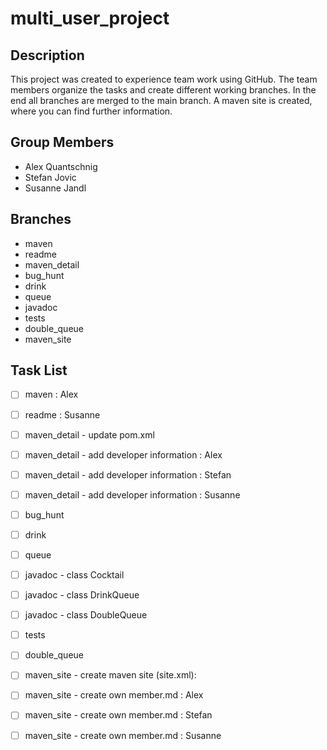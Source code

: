 # multi_user_project #

## Description ##

This project was created to experience team work using GitHub.
The team members organize the tasks and create different working branches.
In the end all branches are merged to the main branch.
A maven site is created, where you can find further information.

## Group Members ##

* Alex Quantschnig
* Stefan Jovic
* Susanne Jandl

## Branches ##

* maven
* readme
* maven_detail
* bug_hunt
* drink
* queue
* javadoc
* tests
* double_queue
* maven_site

## Task List ##

- [ ] maven : Alex


- [ ] readme : Susanne



- [ ] maven_detail - update pom.xml
- [ ] maven_detail - add developer information : Alex
- [ ] maven_detail - add developer information : Stefan
- [ ] maven_detail - add developer information : Susanne


- [ ] bug_hunt


- [ ] drink


- [ ] queue


- [ ] javadoc - class Cocktail
- [ ] javadoc - class DrinkQueue
- [ ] javadoc - class DoubleQueue


- [ ] tests


- [ ] double_queue


- [ ] maven_site - create maven site (site.xml):
- [ ] maven_site - create own member.md : Alex
- [ ] maven_site - create own member.md : Stefan
- [ ] maven_site - create own member.md : Susanne
